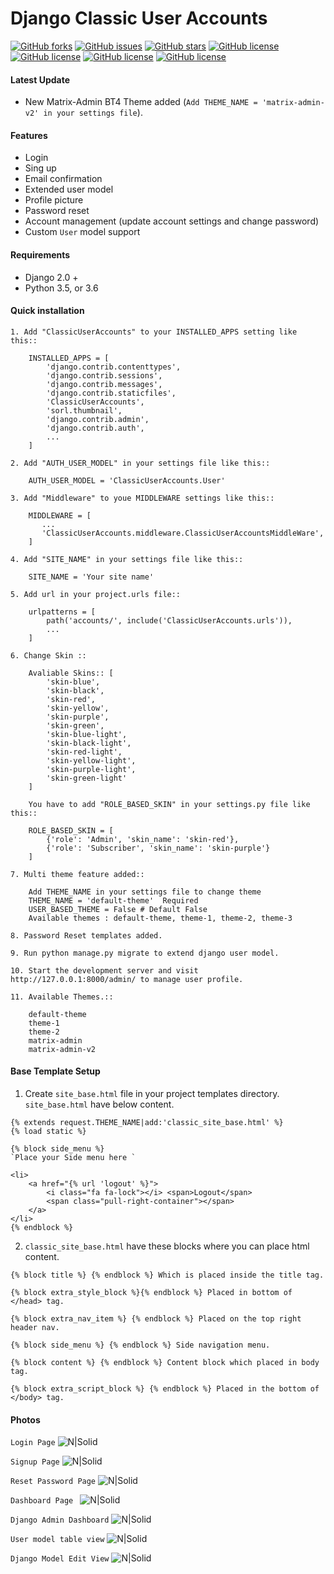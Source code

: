 # Django Classic User Accounts

[![GitHub forks](https://img.shields.io/github/forks/sumankumar72/classic-user-accounts.svg)](https://github.com/sumankumar72/classic-user-accounts/network) [![GitHub issues](https://img.shields.io/github/issues/sumankumar72/classic-user-accounts.svg)](https://github.com/sumankumar72/classic-user-accounts/issues) [![GitHub stars](https://img.shields.io/github/stars/sumankumar72/classic-user-accounts.svg)](https://github.com/sumankumar72/classic-user-accounts/stargazers) [![GitHub license](https://img.shields.io/github/license/sumankumar72/classic-user-accounts.svg)](https://github.com/sumankumar72/classic-user-accounts) [![GitHub license](https://img.shields.io/badge/This%20month%20downloads-5089%2B-brightgreen.svg)](https://github.com/sumankumar72/classic-user-accounts) [![GitHub license](https://img.shields.io/badge/Total%20downloads-25K%2B-brightgreen.svg)](https://github.com/sumankumar72/classic-user-accounts)
[![GitHub license](https://img.shields.io/badge/Slack-%20-%23e01563.svg)](https://sumanshandilya.slack.com)

#### Latest Update
- New Matrix-Admin BT4 Theme added (`Add THEME_NAME = 'matrix-admin-v2' in your settings file`).

#### Features
- Login
- Sing up
- Email confirmation
- Extended user model
- Profile picture
- Password reset
- Account management (update account settings and change password)
- Custom `User` model support

#### Requirements
- Django 2.0 +
- Python 3.5, or 3.6

#### Quick installation


`1. Add "ClassicUserAccounts" to your INSTALLED_APPS setting like this::`
```
    INSTALLED_APPS = [
        'django.contrib.contenttypes',
	    'django.contrib.sessions',
	    'django.contrib.messages',
	    'django.contrib.staticfiles',
	    'ClassicUserAccounts',
	    'sorl.thumbnail',
	    'django.contrib.admin',
	    'django.contrib.auth',
	    ...
    ]
```
`2. Add "AUTH_USER_MODEL" in your settings file like this::`
```
	AUTH_USER_MODEL = 'ClassicUserAccounts.User'
```

`3. Add "Middleware" to youe MIDDLEWARE settings like this::`
```
	MIDDLEWARE = [
	   ...
	   'ClassicUserAccounts.middleware.ClassicUserAccountsMiddleWare',
	]
```

`4. Add "SITE_NAME" in your settings file like this::`
```
    SITE_NAME = 'Your site name'
```

`5. Add url in your project.urls file::`
```
	urlpatterns = [
	    path('accounts/', include('ClassicUserAccounts.urls')),
		...
	]
```
`6. Change Skin ::`
```
    Avaliable Skins:: [
        'skin-blue',
        'skin-black',
        'skin-red',
        'skin-yellow',
        'skin-purple',
        'skin-green',
        'skin-blue-light',
        'skin-black-light',
        'skin-red-light',
        'skin-yellow-light',
        'skin-purple-light',
        'skin-green-light'
    ]

    You have to add "ROLE_BASED_SKIN" in your settings.py file like this::

    ROLE_BASED_SKIN = [
        {'role': 'Admin', 'skin_name': 'skin-red'},
        {'role': 'Subscriber', 'skin_name': 'skin-purple'}
    ]
```
`7. Multi theme feature added::`
```
    Add THEME_NAME in your settings file to change theme
    THEME_NAME = 'default-theme'  Required
    USER_BASED_THEME = False # Default False
    Available themes : default-theme, theme-1, theme-2, theme-3
```
`8. Password Reset templates added.`

`9. Run python manage.py migrate to extend django user model.`

`10. Start the development server and visit http://127.0.0.1:8000/admin/ to manage user profile.`

`11. Available Themes.::`
```
    default-theme
    theme-1
    theme-2
    matrix-admin
    matrix-admin-v2
```

#### Base Template Setup
1. Create `site_base.html` file in your project templates directory. `site_base.html` have below content.
```
{% extends request.THEME_NAME|add:'classic_site_base.html' %}
{% load static %}

{% block side_menu %}
`Place your Side menu here `

<li>
    <a href="{% url 'logout' %}">
        <i class="fa fa-lock"></i> <span>Logout</span>
        <span class="pull-right-container"></span>
    </a>
</li>
{% endblock %}
```
2. `classic_site_base.html` have these blocks where you can place html content.
```
{% block title %} {% endblock %} Which is placed inside the title tag.

{% block extra_style_block %}{% endblock %} Placed in bottom of </head> tag.

{% block extra_nav_item %} {% endblock %} Placed on the top right header nav.

{% block side_menu %} {% endblock %} Side navigation menu.

{% block content %} {% endblock %} Content block which placed in body tag.

{% block extra_script_block %} {% endblock %} Placed in the bottom of </body> tag.
```

#### Photos

` Login Page `
![N|Solid](http://drive.google.com/uc?export=view&id=1kksCLiixQRSAixmk47-0cC1J5ZKh1BkQ)

`Signup Page`
![N|Solid](http://drive.google.com/uc?export=view&id=11v8weKPZzITR_IHeQCeBVD3XQiKRgcKv)

`Reset Password Page`
![N|Solid](http://drive.google.com/uc?export=view&id=1pdouy9cKSQ0vqx3FgMsrmue-Rf8yRtCW)

`Dashboard Page `
![N|Solid](http://drive.google.com/uc?export=view&id=1N74ZJConUqYz4tRBopYp9_FWextLmbD6)

`Django Admin Dashboard`
![N|Solid](http://drive.google.com/uc?export=view&id=1dsn4VxjHr8tQBW3KxPELjuHZx4R_y44R)

`User model table view`
![N|Solid](http://drive.google.com/uc?export=view&id=1OvG9q9siIOS7x30C4lOoOnUH_DcM7ilS)

`Django Model Edit View`
![N|Solid](http://drive.google.com/uc?export=view&id=1AyeeRYzAXISMccArxmVHweAEmqtwEJwn)

